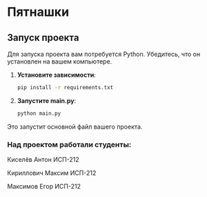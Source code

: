 # Пятнашки


## Запуск проекта

Для запуска проекта вам потребуется Python. Убедитесь, что он установлен на вашем компьютере.

1. **Установите зависимости**:

    ```bash
    pip install -r requirements.txt
    ```

2. **Запустите main.py**:

    ```bash
    python main.py
    ```

Это запустит основной файл вашего проекта.

### Над проектом работали студенты:
Киселёв Антон ИСП-212

Кириллович Максим ИСП-212

Максимов Егор ИСП-212